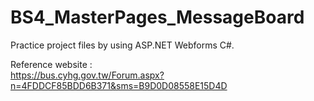 # BS4_MasterPages_MessageBoard

Practice project files by using ASP.NET Webforms C#.  

Reference website :  
https://bus.cyhg.gov.tw/Forum.aspx?n=4FDDCF85BDD6B371&sms=B9D0D08558E15D4D

